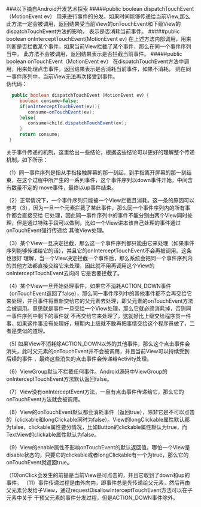 ###以下摘自Android开发艺术探索
#####public boolean dispatchTouchEvent（MotionEvent ev）
用来进行事件的分发。如果时间能够传递给当前View,那么此方法一定会被调用，返回结果受当前View的onTouchEvent和下级View的dispatchTouchEvent方法的影响，
表示是否消耗当前事件。
#####public boolean onInterceptTouchEvent(MotionEvent ev)
在上述方法内部调用，用来判断是否拦截某个事件，如果当前View拦截了某个事件，那么在同一个事件序列当中，
此方法不会被调用，返回结果表示是否拦截当前事件。
#####public boolean onTouchEvent（MotionEvent ev）
在dispatchTouchEvent方法中调用，用来处理点击事件，返回结果表示是否消耗当前事件，如果不消耗，
则在同一事件序列中，当前View无法再次接受到事件。
<br>伪代码：
```java
  public boolean dispatchTouchEvent（MotionEvent ev）{
     boolean consume=false;
     if(onInterceptTouchEvent(ev)){
        consume=onTouchEvent(ev);
     }else{
        consume=child.dispatchTouchEvent(ev);
     }
     return consume;
 }
 ```
 关于事件传递的机制，这里给出一些结论，根据这些结论可以更好的理解整个传递机制，如下所示：<p>
 （1）同一事件序列是指从手指接触屏幕的那一刻起，到手指离开屏幕的那一刻结束，在这个过程中所产生的一系列事件，这个事件序列以down事件开始，中间含有数量不定的
 move事件，最终以up事件结束。<p>
 （2）正常情况下，一个事件序列只能被一个View拦截且消耗。这一条的原因可以参考（3），因为一旦一个元素拦截了某此事件，那么同一个事件序列内的所有事件都会直接交给
 它处理，因此同一事件序列中的事件不能分别由两个View同时处理，但是通过特殊手段可以做到，比如一个View讲本该自己处理的事件通过onTouchEvent强行传递给
 其他View处理。<p>
 （3）某个View一旦决定拦截，那么这一个事件序列都只能由它来处理（如果事件序列能够传递给它的话），并且它的onInterceptTouchEvent不会再被调用。这条也很好
 理解，当一个View决定拦截一个事件后，那么系统会把同一个事件序列内的其他方法都直接交给它来处理，因此就不用再调用这个View的onInterceptTouchEvent去询问
 它是否要拦截了。<p>
 （4）某个View一旦开始处理事件，如果它不消耗ACTION_DOWN事件（onTouchEvent返回了false），那么同一事件序列中的其他事件都不会再交给它来处理，并且事件将重新交给它的父元素去处理，即父元素的onTouchEvent方法会被调用。意思就是事件一旦交给一个View处理，那么它就必须消耗掉，否则同一事件序列中剩下的事件就
 不再交给它来处理了，这就好比上级交给程序员一件事，如果这件事没有处理好，短期内上级就不敢再把事情交给这个程序员做了，二者是类似的道理。<p>
 （5) 如果View不消耗除ACTION_DOWN以外的其他事件，那么这个点击事件会消失，此时父元素的onTouchEvent并不会被调用，并且当前View可以持续受到后续的事件
 ，最终这些消失的点击事件会传递给Activity处理。<p>
 （6）ViewGroup默认不拦截任何事件。Android源码中ViewGroup的onInterceptTouchEvent方法默认返回false。<p>
 （7）View没有onInterceptEvent方法，一旦有点击事件传递给它，那么它的onTouchEvent方法就会被调用。<p>
 （8）View的onTouchEvent默认都会消耗事件（返回true），除非它是不可以点击的（clickable和longClickable同时为false）。View的longClickable属性默认都为false，clickable属性要分情况，比如Button的clickable属性默认为true，而TextView的clickable属性默认为false。<p>
 （9）View的enable属性不影响onTouchEvent的默认返回值。哪怕一个View是disable状态的，只要它的clickable或者longClickable有一个为true，那么它的
 onTouchEvent就返回true。<p>
 （10)onClick会发生的前提是当前View是可点击的，并且它收到了down和up的事件。
 （11）事件传递过程是由外向内，即事件总是先传递给父元素，然后再由父元素分发给子View，通过requestDisallowInterceptTouchEvent方法可以在子元素中关于
 干预父元素的事件分发过程，但是ACTION_DOWN事件除外。
